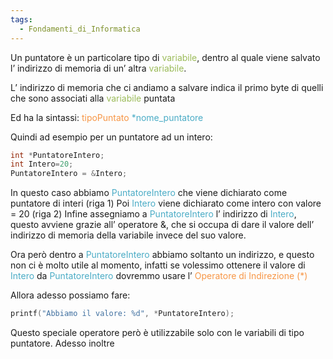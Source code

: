 ```yaml
---
tags:
  - Fondamenti_di_Informatica
---
```

Un puntatore è un particolare tipo di <font color="#9bbb59">variabile</font>, dentro al quale viene salvato l’ indirizzo di memoria di un’ altra <font color="#9bbb59">variabile</font>.

L’ indirizzo di memoria che ci andiamo a salvare indica il primo byte di quelli che sono associati alla <font color="#9bbb59">variabile</font> puntata

Ed ha la sintassi:
<font color="#f79646">tipoPuntato</font> <font color="#9bbb59"><font color="#4bacc6">*nome_puntatore</font></font>

Quindi ad esempio per un puntatore ad un intero:

```c
int *PuntatoreIntero;
int Intero=20;
PuntatoreIntero = &Intero;
```

In questo caso abbiamo <font color="#4bacc6">PuntatoreIntero</font> che viene dichiarato come puntatore di interi (riga 1)
Poi <font color="#4bacc6">Intero</font> viene dichiarato come intero con valore = 20 (riga 2)
Infine assegniamo a <font color="#4bacc6">PuntatoreIntero</font> l’ indirizzo di <font color="#4bacc6">Intero</font>, questo avviene grazie all’ operatore &, che si occupa di dare il valore dell’ indirizzo di memoria della variabile invece del suo valore.


Ora però dentro a <font color="#4bacc6">PuntatoreIntero</font> abbiamo soltanto un indirizzo, e questo non ci è molto utile al momento, infatti se volessimo ottenere il valore di <font color="#4bacc6">Intero</font> da <font color="#4bacc6">PuntatoreIntero</font> dovremmo usare l’ <font color="#f79646">Operatore di Indirezione (*)</font>

Allora adesso possiamo fare:

```C
printf("Abbiamo il valore: %d", *PuntatoreIntero);
```

Questo speciale operatore però è utilizzabile solo con le variabili di tipo puntatore.
Adesso inoltre